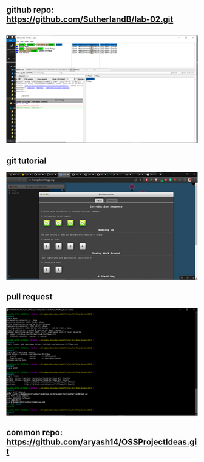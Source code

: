 ## github repo: https://github.com/SutherlandB/lab-02.git
## ![branch screenshot](images/branches.png)
## git tutorial
![4 tutorials completed](images/all.png)
## pull request 
![pull req](images/req.png)
## common repo: https://github.com/aryash14/OSSProjectIdeas.git
